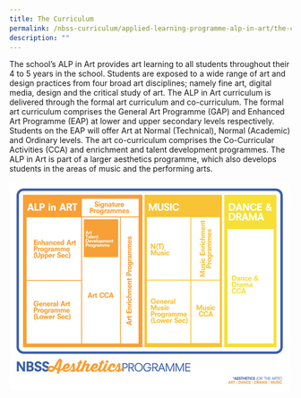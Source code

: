 ```yaml
---
title: The Curriculum
permalink: /nbss-curriculum/applied-learning-programme-alp-in-art/the-curriculum/
description: ""
---
```


<p>The school&rsquo;s ALP in Art provides art learning to all students throughout their 4 to 5 years in the school. Students are exposed to a wide range of art and design practices from four broad art disciplines; namely fine art, digital media, design and the critical study of art. The ALP in Art curriculum is delivered through the formal art curriculum and co-curriculum. The formal art curriculum comprises the General Art Programme (GAP) and Enhanced Art Programme (EAP) at lower and upper secondary levels respectively. Students on the EAP will offer Art at Normal (Technical), Normal (Academic) and Ordinary levels. The art co-curriculum comprises the Co-Curricular Activities (CCA) and enrichment and talent development programmes. The ALP in Art is part of a larger aesthetics programme, which also develops students in the areas of music and the performing arts.</p>
<img src="/images/cur.jpg">